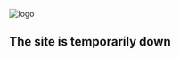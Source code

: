 ![logo](https://bountysource.com/wp-content/uploads/2024/03/logo.png)

The site is temporarily down
----------------------------